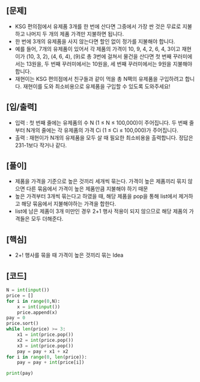 <h2>[문제]</h2>

<ul>
    <li>KSG 편의점에서 유제품 3개를 한 번에 산다면 그중에서 가장 싼 것은 무료로 지불하고 나머지 두 개의 제품 가격만 지불하면 됩니다.</li>
    <li>한 번에 3개의 유제품을 사지 않는다면 할인 없이 정가를 지불해야 합니다.</li>
    <li>예를 들어, 7개의 유제품이 있어서 각 제품의 가격이 10, 9, 4, 2, 6, 4, 3이고 재현이가 (10, 3, 2), (4, 6, 4), (9)로 총 3번에 걸쳐서 물건을 산다면 첫 번째 꾸러미에서는 13원을, 두 번째 꾸러미에서는 10원을, 세 번째 꾸러미에서는 9원을 지불해야 합니다.</li>
    <li>재현이는 KSG 편의점에서 친구들과 같이 먹을 총 N팩의 유제품을 구입하려고 합니다. 재현이를 도와 최소비용으로 유제품을 구입할 수 있도록 도와주세요!</li>
</ul>

<h2>[입/출력]</h2>
<ul>
    <li>입력 : 첫 번째 줄에는 유제품의 수 N (1 ≤ N ≤ 100,000)이 주어집니다. 두 번째 줄부터 N개의 줄에는 각 유제품의 가격 Ci (1 ≤ Ci ≤ 100,000)가 주어집니다.</li>
    <li>출력 : 재현이가 N개의 유제품을 모두 살 때 필요한 최소비용을 출력합니다. 정답은 231-1보다 작거나 같다.</li>
</ul>

<h2>[풀이]</h2>
<ul>
    <li>제품을 가격을 기준으로 높은 것끼리 세개씩 묶는다. 가격이 높은 제품끼리 묶지 않으면 다른 묶음에서 가격이 높은 제품만큼 지불해야 하기 때문</li>
    <li>높은 가격부터 3개씩 묶는다고 하였을 때, 해당 제품을 pop을 통해 list에서 제거하고 해당 묶음에서 지불해야하는 가격을 합한다.</li>
    <li>list에 남은 제품이 3개 미만인 경우 2+1 행사 적용이 되지 않으므로 해당 제품의 가격들은 모두 더해준다.</li>
</ul>

<h2>[핵심]</h2>
<ul>
    <li>2+! 행사를 묶을 때 가격이 높은 것끼리 묶는 Idea</li>
</ul>

<h2>[코드]</h2>

```python
N = int(input())
price = []
for i in range(0,N):
    x = int(input())
    price.append(x)
pay = 0
price.sort()
while len(price) >= 3:
    x1 = int(price.pop())
    x2 = int(price.pop())
    x3 = int(price.pop())
    pay = pay + x1 + x2
for i in range(0, len(price)):
    pay = pay + int(price[i])

print(pay)
```


